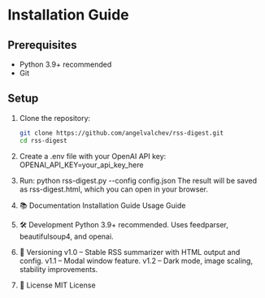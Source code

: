 # Installation Guide

## Prerequisites
- Python 3.9+ recommended
- Git

## Setup

1. Clone the repository:
   ```bash
   git clone https://github.com/angelvalchev/rss-digest.git
   cd rss-digest

2. Create a .env file with your OpenAI API key:
OPENAI_API_KEY=your_api_key_here

3. Run:
python rss-digest.py --config config.json
The result will be saved as rss-digest.html, which you can open in your browser.

4. 📚 Documentation
Installation Guide
Usage Guide

5. 🛠 Development
Python 3.9+ recommended.
Uses feedparser, beautifulsoup4, and openai.

6. 📌 Versioning
v1.0 – Stable RSS summarizer with HTML output and config.
v1.1 – Modal window feature.
v1.2 – Dark mode, image scaling, stability improvements.

7. 📄 License
MIT License


